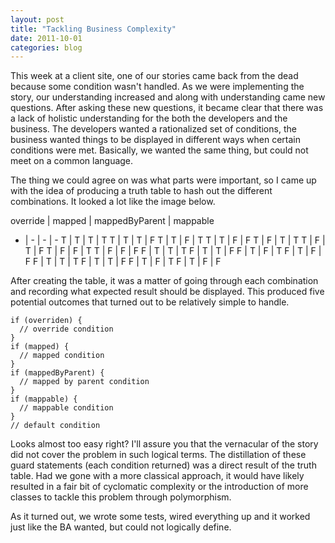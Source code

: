 ```yaml
---
layout: post
title: "Tackling Business Complexity"
date: 2011-10-01
categories: blog
---
```


This week at a client site, one of our stories came back from the dead because some condition wasn't handled. As we were implementing the story, our understanding increased and along with understanding came new questions. After asking these new questions, it became clear that there was a lack of holistic understanding for the both the developers and the business. The developers wanted a rationalized set of conditions, the business wanted things to be displayed in different ways when certain conditions were met. Basically, we wanted the same thing, but could not meet on a common language.

The thing we could agree on was what parts were important, so I came up with the idea of producing a truth table to hash out the different combinations. It looked a lot like the image below.

override | mapped | mappedByParent | mappable
- | - | - | -
T | T | T | T
T | T | T | F
T | T | F | T
T | T | F | F
T | F | T | T
T | F | T | F
T | F | F | T
T | F | F | F
F | T | T | T
F | T | T | F
F | T | F | T
F | T | F | F
F | T | T | T
F | T | T | F
F | T | F | T
F | T | F | F

After creating the table, it was a matter of going through each combination and recording what expected result should be displayed. This produced five potential outcomes that turned out to be relatively simple to handle.

```
if (overriden) {
  // override condition
}
if (mapped) {
  // mapped condition
}
if (mappedByParent) {
  // mapped by parent condition
}
if (mappable) {
  // mappable condition
}
// default condition
```

Looks almost too easy right? I'll assure you that the vernacular of the story did not cover the problem in such logical terms. The distillation of these guard statements (each condition returned) was a direct result of the truth table. Had we gone with a more classical approach, it would have likely resulted in a fair bit of cyclomatic complexity or the introduction of more classes to tackle this problem through polymorphism.

As it turned out, we wrote some tests, wired everything up and it worked just like the BA wanted, but could not logically define.
